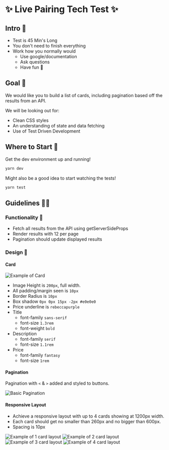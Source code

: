 # ✨ Live Pairing Tech Test ✨

## Intro 📣

- Test is 45 Min's Long
- You don't need to finish everything
- Work how you normally would
  - Use google/documentation
  - Ask questions
  - Have fun 🎉

## Goal 🏁

We would like you to build a list of cards, including pagination based off the results from an API.

We will be looking out for:

- Clean CSS styles
- An understanding of state and data fetching
- Use of Test Driven Development

## Where to Start 🌠

Get the dev environment up and running!

```bash
yarn dev
```

Might also be a good idea to start watching the tests!

```bash
yarn test
```

## Guidelines 🕵️‍♀️

### Functionality 🤖

- Fetch all results from the API using getServerSideProps
- Render results with 12 per page
- Pagination should update displayed results

### Design 🎨

#### Card

![Example of Card](./readme-images/card-example.png)

- Image Height is `200px`, full width.
- All padding/margin seen is `10px`
- Border Radius is `10px`
- Box shadow `0px 0px 15px -2px #e0e0e0`
- Price underline is `rebeccapurple`
- Title
  - font-family `sans-serif`
  - font-size `1.3rem`
  - font-weight `bold`
- Description
  - font-family `serif`
  - font-size `1.1rem`
- Price
  - font-family `fantasy`
  - font-size `1rem`

#### Pagination

Pagination with `<` & `>` added and styled to buttons.

![Basic Pagination](./readme-images/basic-pagination.png)

#### Responsive Layout

- Achieve a responsive layout with up to 4 cards showing at 1200px width.
- Each card should get no smaller than 260px and no bigger than 600px.
- Spacing is 10px

![Example of 1 card layout](./readme-images/1-card-layout.png)
![Example of 2 card layout](./readme-images/2-card-layout.png)
![Example of 3 card layout](./readme-images/3-card-layout.png)
![Example of 4 card layout](./readme-images/4-card-layout.png)
